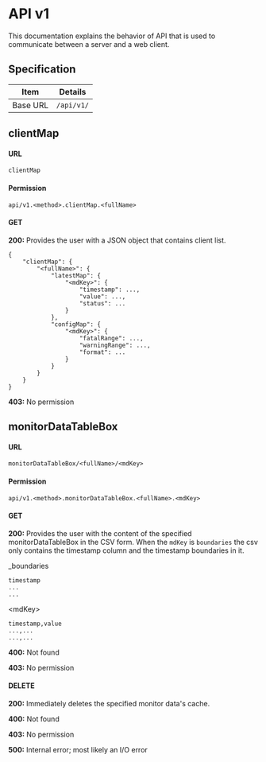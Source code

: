 # API v1

This documentation explains the behavior of API that is used to communicate between a server and a web client.

## Specification

|Item|Details|
|-|-|
|Base URL|`/api/v1/`|

## clientMap

#### URL

`clientMap`

#### Permission

`api/v1.<method>.clientMap.<fullName>`

#### GET

**200:** Provides the user with a JSON object that contains client list.

```text
{
    "clientMap": {
        "<fullName>": {
            "latestMap": {
                "<mdKey>": {
                    "timestamp": ...,
                    "value": ...,
                    "status": ...
                }
            },
            "configMap": {
                "<mdKey>": {
                    "fatalRange": ...,
                    "warningRange": ...,
                    "format": ...
                }
            }
        }
    }
}
```

**403:** No permission

## monitorDataTableBox

#### URL

`monitorDataTableBox/<fullName>/<mdKey>`

#### Permission

`api/v1.<method>.monitorDataTableBox.<fullName>.<mdKey>`

#### GET

**200:** Provides the user with the content of the specified monitorDataTableBox in the CSV form. When the `mdKey` is `boundaries` the csv only contains the timestamp column and the timestamp boundaries in it.

_boundaries
```text
timestamp
...
...
```

&lt;mdKey&gt;
```
timestamp,value
...,...
...,...
```

**400:** Not found

**403:** No permission

#### DELETE

**200:** Immediately deletes the specified monitor data's cache.

**400:** Not found

**403:** No permission

**500:** Internal error; most likely an I/O error